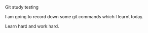 Git study testing

I am going to record down some git commands which I learnt today.

Learn hard and work hard.
